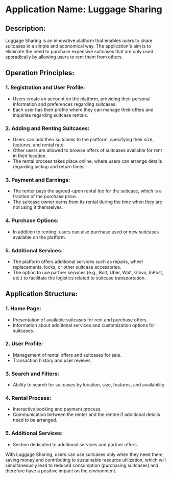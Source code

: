 # Application Name: Luggage Sharing

## Description:
Luggage Sharing is an innovative platform that enables users to share suitcases in a simple and economical way. The application's aim is to eliminate the need to purchase expensive suitcases that are only used sporadically by allowing users to rent them from others.

## Operation Principles:

### 1. Registration and User Profile:
- Users create an account on the platform, providing their personal information and preferences regarding suitcases.
- Each user has their profile where they can manage their offers and inquiries regarding suitcase rentals.

### 2. Adding and Renting Suitcases:
- Users can add their suitcases to the platform, specifying their size, features, and rental rate.
- Other users are allowed to browse offers of suitcases available for rent in their location.
- The rental process takes place online, where users can arrange details regarding pickup and return times.

### 3. Payment and Earnings:
- The renter pays the agreed-upon rental fee for the suitcase, which is a fraction of the purchase price.
- The suitcase owner earns from its rental during the time when they are not using it themselves.

### 4. Purchase Options:
- In addition to renting, users can also purchase used or new suitcases available on the platform.

### 5. Additional Services:
- The platform offers additional services such as repairs, wheel replacements, locks, or other suitcase accessories.
- The option to use partner services (e.g., Bolt, Uber, Wolt, Glovo, InPost, etc.) to facilitate the logistics related to suitcase transportation.

## Application Structure:

### 1. Home Page:
- Presentation of available suitcases for rent and purchase offers.
- Information about additional services and customization options for suitcases.

### 2. User Profile:
- Management of rental offers and suitcases for sale.
- Transaction history and user reviews.

### 3. Search and Filters:
- Ability to search for suitcases by location, size, features, and availability.

### 4. Rental Process:
- Interactive booking and payment process.
- Communication between the renter and the rentee if additional details need to be arranged.

### 5. Additional Services:
- Section dedicated to additional services and partner offers.

With Luggage Sharing, users can use suitcases only when they need them, saving money and contributing to sustainable resource utilization, which will simultaneously lead to reduced consumption (purchasing suitcases) and therefore have a positive impact on the environment.
